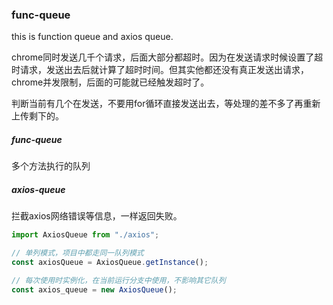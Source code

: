 ### func-queue
this is function queue and axios queue.

chrome同时发送几千个请求，后面大部分都超时。因为在发送请求时候设置了超时请求，发送出去后就计算了超时时间。但其实他都还没有真正发送出请求，chrome并发限制，后面的可能就已经触发超时了。

判断当前有几个在发送，不要用for循环直接发送出去，等处理的差不多了再重新上传剩下的。

##### func-queue
多个方法执行的队列

##### axios-queue
拦截axios网络错误等信息，一样返回失败。

``` javascript
import AxiosQueue from "./axios";

// 单列模式，项目中都走同一队列模式
const axiosQueue = AxiosQueue.getInstance();

// 每次使用时实例化，在当前运行分支中使用，不影响其它队列
const axios_queue = new AxiosQueue();
```
